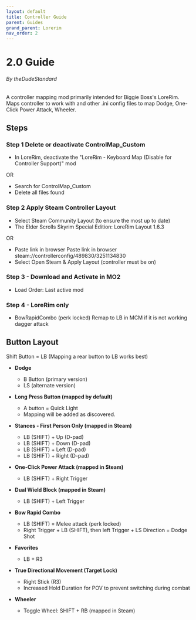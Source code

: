 ```yaml
---
layout: default
title: Controller Guide
parent: Guides
grand_parent: Lorerim
nav_order: 2
---
```

# 2.0 Guide
###### By theDudeStandard
A controller mapping mod primarily intended for Biggie Boss's LoreRim. Maps controller to work with and other .ini config files to map Dodge, One-Click Power Attack, Wheeler.

## Steps
### Step 1 Delete or deactivate ControlMap_Custom

- In LoreRim, deactivate the "LoreRim - Keyboard Map (Disable for Controller Support)" mod

OR

- Search for ControlMap_Custom
- Delete all files found 

### Step 2 Apply Steam Controller Layout

- Select Steam Community Layout (to ensure the most up to date)
- The Elder Scrolls Skyrim Special Edition: LoreRim Layout 1.6.3﻿

OR

- Paste link in browser Paste link in browser steam://controllerconfig/489830/3251134830
- Select Open Steam & Apply Layout (controller must be on)﻿

### Step 3 - Download and Activate in MO2
- Load Order: Last active mod

### Step 4 - LoreRim only
- BowRapidCombo (perk locked) Remap to LB in MCM if it is not working dagger attack

## Button Layout
Shift Button = LB (Mapping a rear button to LB works best)

- **Dodge**
  - B Button (primary version) 
  - LS (alternate version) 

- **Long Press Button (mapped by default)**
  - A button = Quick Light
  - Mapping will be added as discovered. 

- **Stances - First Person Only (mapped in Steam)**
  - LB (SHIFT) + Up (D-pad)
  - LB (SHIFT) + Down (D-pad)
  - LB (SHIFT) + Left (D-pad)
  - LB (SHIFT) + Right (D-pad)

- **One-Click Power Attack (mapped in Steam)**
  - LB (SHIFT) + Right Trigger

- **Dual Wield Block (mapped in Steam)**
  - LB (SHIFT) + Left Trigger﻿

- **Bow Rapid Combo**
  - LB (SHIFT) = Melee attack (perk locked)
  - Right Trigger + LB (SHIFT), then left Trigger + LS Direction = Dodge Shot

- **Favorites**
  - LB + R3

- **True Directional Movement (Target Lock)**
  - Right Stick (R3) 
  - Increased Hold Duration for POV to prevent switching during combat

- **Wheeler**
  - Toggle Wheel: SHIFT + RB (mapped in Steam)